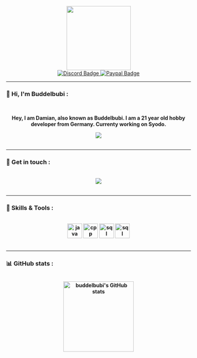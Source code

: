 <div align="center">
    <img src="https://buddelbubi.xyz/assets/images/syodo-small-400x400.png" width="175"/>
</div>

<div align="center">
    <a href="https://discord.syodo.xyz">
        <img src="https://img.shields.io/discord/991753247788371978?color=576CEC&label=Discord&logo=discord&logoColor=white&style=for-the-badge" alt="Discord Badge"/>
    </a>
    <a href="https://www.paypal.com/paypalme/buddelbubi">
        <img src="https://img.shields.io/badge/plis-Logo?color=576CEC&label=Donate&style=for-the-badge&logo=paypal&logoColor=white" alt="Paypal Badge"/>
    </a>
</div>

---

### 👋 Hi, I'm Buddelbubi :
</br>

<p align="center"><b>Hey, I am Damian, also known as Buddelbubi.
I am a 21 year old hobby developer from Germany. Currenty working on Syodo.<b/><p/>
<div align="center">
	<a href="https://visitcount.itsvg.in">
		<img src="https://komarev.com/ghpvc/?username=buddelbubi&color=576CEC&style=for-the-badge&logo=" />
	</a>
</div>
</br>

---

### 🛒 Get in touch : 
</br>
<div align="center">
    <a href="https://discord.com/users/468499875718234112">
		<img src="https://discord.c99.nl/widget/theme-4/468499875718234112.png">
	</a>
</div>
</br>

---

### 🧰 Skills & Tools :
</br>
<div align="center">
  <img height="40" src="https://cdn-icons-png.flaticon.com/512/226/226777.png" alt="java" title="Java" />
  <img height="40" src="https://cdn-icons-png.flaticon.com/512/6132/6132222.png" alt="cpp" title="Cpp" />
  <img height="40" src="https://banner2.cleanpng.com/20190623/yp/kisspng-python-computer-icons-programming-language-executa-5d0f0aa79779a6.6143656815612668556205.jpg" alt="sql" title="Python" />
  <img height="40" src="https://cdn.icon-icons.com/icons2/1508/PNG/512/mysqlworkbench_103806.png" alt="sql" title="Sql" />
</div>
</br>

---

### 📊 GitHub stats :
</br>
<div align="center">
    <a href="https://github.com/buddelbubi">
		<img alt="buddelbubi's GitHub stats" src="https://github-readme-stats.vercel.app/api?username=buddelbubi&show_icons=true&bg_color=00000000&title_color=f1f1f1&text_color=8491a0&icon_color=576CEC&hide_border=true" height="192px"/>
	</a>
</div>
</br>
